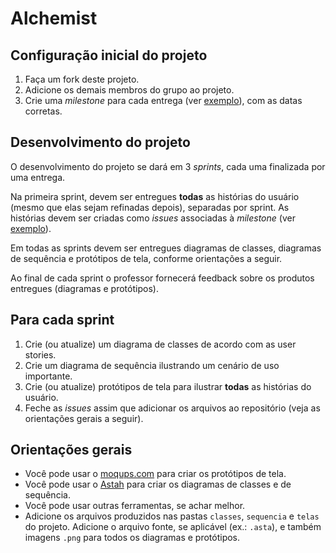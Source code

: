# Alchemist

## Configuração inicial do projeto

1. Faça um fork deste projeto.
2. Adicione os demais membros do grupo ao projeto.
3. Crie uma *milestone* para cada entrega (ver [exemplo](https://github.com/rodrigorgs/mata62-projeto/milestones)), com as datas corretas.

## Desenvolvimento do projeto

O desenvolvimento do projeto se dará em 3 *sprints*, cada uma finalizada por uma entrega.

Na primeira sprint, devem ser entregues **todas** as histórias do usuário (mesmo que elas sejam refinadas depois), separadas por sprint. As histórias devem ser criadas como *issues* associadas à *milestone* (ver [exemplo](https://github.com/rodrigorgs/mata62-projeto/issues/1)).

Em todas as sprints devem ser entregues diagramas de classes, diagramas de sequência e protótipos de tela, conforme orientações a seguir.

Ao final de cada sprint o professor fornecerá feedback sobre os produtos entregues (diagramas e protótipos).

## Para cada sprint

1. Crie (ou atualize) um diagrama de classes de acordo com as user stories.
2. Crie um diagrama de sequência ilustrando um cenário de uso importante.
3. Crie (ou atualize) protótipos de tela para ilustrar **todas** as histórias do usuário.
4. Feche as *issues* assim que adicionar os arquivos ao repositório (veja as orientações gerais a seguir).

## Orientações gerais

- Você pode usar o [moqups.com](https://moqups.com/) para criar os protótipos de tela.
- Você pode usar o [Astah](https://astah.net/) para criar os diagramas de classes e de sequência.
- Você pode usar outras ferramentas, se achar melhor.
- Adicione os arquivos produzidos nas pastas `classes`, `sequencia` e `telas` do projeto. Adicione o arquivo fonte, se aplicável (ex.: `.asta`), e também imagens `.png` para todos os diagramas e protótipos.
